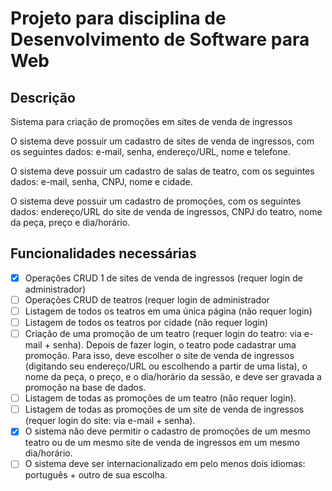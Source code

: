 # Projeto para disciplina de Desenvolvimento de Software para Web

## Descrição

Sistema para criação de promoções em sites de venda de ingressos

O sistema deve possuir um cadastro de sites de venda de ingressos, com os
seguintes dados: e-mail, senha, endereço/URL, nome e telefone.

O sistema deve possuir um cadastro de salas de teatro, com os seguintes dados:
e-mail, senha, CNPJ, nome e cidade.

O sistema deve possuir um cadastro de promoções, com os seguintes dados:
endereço/URL do site de venda de ingressos, CNPJ do teatro, nome da peça,
preço e dia/horário.

## Funcionalidades necessárias
- [X]  Operações CRUD 1 de sites de venda de ingressos (requer login de
administrador)
- [ ] Operações CRUD de teatros (requer login de administrador
- [ ] Listagem de todos os teatros em uma única página (não requer login)
- [ ] Listagem de todos os teatros por cidade (não requer login)
- [ ] Criação de uma promoção de um teatro (requer login do teatro: via e-
mail + senha). Depois de fazer login, o teatro pode cadastrar uma
promoção. Para isso, deve escolher o site de venda de ingressos
(digitando seu endereço/URL ou escolhendo a partir de uma lista), o nome
da peça, o preço, e o dia/horário da sessão, e deve ser gravada a
promoção na base de dados.
- [ ] Listagem de todas as promoções de um teatro (não requer login).
- [ ] Listagem de todas as promoções de um site de venda de ingressos
(requer login do site: via e-mail + senha).
- [X] O sistema não deve permitir o cadastro de promoções de um mesmo
teatro ou de um mesmo site de venda de ingressos em um mesmo
dia/horário.
- [ ] O sistema deve ser internacionalizado em pelo menos dois idiomas:
português + outro de sua escolha.